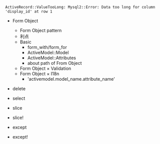 ---
---
`ActiveRecord::ValueTooLong: Mysql2::Error: Data too long for column 'display_id' at row 1`

- Form Object
  - Form Object pattern
  - 利点
  - Basic
    - form_with/form_for
    - ActiveModel::Model
    - ActiveModel::Attributes
    - about path of From Object
  - Form Object × Validation
  - Form Object × I18n
    - 'activemodel.model_name.attribute_name'

- delete
- select
- slice
- slice!
- except
- except!
